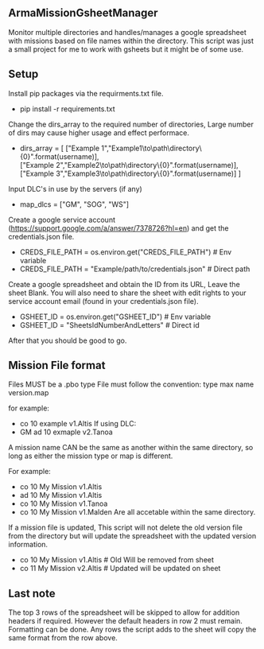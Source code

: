 ## ArmaMissionGsheetManager

Monitor multiple directories and handles/manages a google spreadsheet with missions based on file names within the directory. This script was just a small project for me to work with gsheets but it might be of some use.

## Setup

Install pip packages via the requirments.txt file.

- pip install -r requirements.txt

Change the dirs_array to the required number of directories, Large number of dirs may cause higher usage and effect performace.

- dirs_array = [
  ["Example 1","Example1\\to\\path\\directory\\{0}".format(username)],  
   ["Example 2","Example2\\to\\path\\directory\\{0}".format(username)],
  ["Example 3","Example3\\to\\path\\directory\\{0}".format(username)]
  ]

Input DLC's in use by the servers (if any)

- map_dlcs = ["GM", "SOG", "WS"]

Create a google service account (https://support.google.com/a/answer/7378726?hl=en) and get the credentials.json file.

- CREDS_FILE_PATH = os.environ.get("CREDS_FILE_PATH") # Env variable
- CREDS_FILE_PATH = "Example/path/to/credentials.json" # Direct path

Create a google spreadsheet and obtain the ID from its URL, Leave the sheet Blank. You will also need to share the sheet with edit rights to your service account email (found in your credentials.json file).

- GSHEET_ID = os.environ.get("GSHEET_ID") # Env variable
- GSHEET_ID = "SheetsIdNumberAndLetters" # Direct id

After that you should be good to go.

## Mission File format

Files MUST be a .pbo type
File must follow the convention:
type max name version.map

for example:

- co 10 example v1.Altis
  If using DLC:
- GM ad 10 exmaple v2.Tanoa

A mission name CAN be the same as another within the same directory, so long as either the mission type or map is different.

For example:

- co 10 My Mission v1.Altis
- ad 10 My Mission v1.Altis
- co 10 My Mission v1.Tanoa
- co 10 My Mission v1.Malden
  Are all accetable within the same directory.

If a mission file is updated, This script will not delete the old version file from the directory but will update the spreadsheet with the updated version information.

- co 10 My Mission v1.Altis # Old Will be removed from sheet
- co 11 My Mission v2.Altis # Updated will be updated on sheet

## Last note

The top 3 rows of the spreadsheet will be skipped to allow for addition headers if required. However the default headers in row 2 must remain. Formatting can be done. Any rows the script adds to the sheet will copy the same format from the row above.

